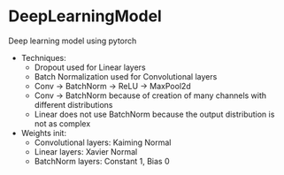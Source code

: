 # DeepLearningModel

Deep learning model using pytorch

- Techniques:
  - Dropout used for Linear layers
  - Batch Normalization used for Convolutional layers
  - Conv -> BatchNorm -> ReLU -> MaxPool2d
  - Conv -> BatchNorm because of creation of many channels with different distributions
  - Linear does not use BatchNorm because the output distribution is not as complex
- Weights init:
  - Convolutional layers: Kaiming Normal
  - Linear layers: Xavier Normal
  - BatchNorm layers: Constant 1, Bias 0

